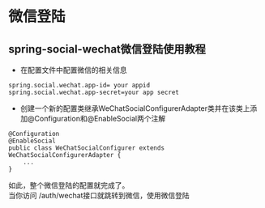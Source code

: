 # 微信登陆

## spring-social-wechat微信登陆使用教程

* 在配置文件中配置微信的相关信息
```
spring.social.wechat.app-id= your appid
spring.social.wechat.app-secret=your app secret
```
* 创建一个新的配置类继承WeChatSocialConfigurerAdapter类并在该类上添加@Configuration和@EnableSocial两个注解
```
@Configuration
@EnableSocial
public class WeChatSocialConfigurer extends WeChatSocialConfigurerAdapter {
    ...
}
```
如此，整个微信登陆的配置就完成了。  
当你访问 /auth/wechat接口就跳转到微信，使用微信登陆